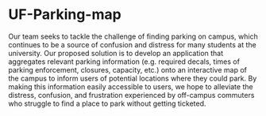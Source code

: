 # UF-Parking-map

Our team seeks to tackle the challenge of finding parking on campus, which continues to be a source of confusion and distress for many students at the university. Our proposed solution is to develop an application that aggregates relevant parking information (e.g. required decals, times of parking enforcement, closures, capacity, etc.) onto an interactive map of the campus to inform users of potential locations where they could park. By making this information easily accessible to users, we hope to alleviate the distress, confusion, and frustration experienced by off-campus commuters who struggle to find a place to park without getting ticketed. 
